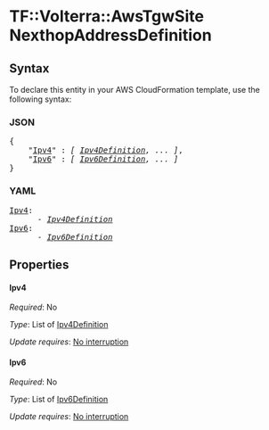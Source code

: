# TF::Volterra::AwsTgwSite NexthopAddressDefinition

## Syntax

To declare this entity in your AWS CloudFormation template, use the following syntax:

### JSON

<pre>
{
    "<a href="#ipv4" title="Ipv4">Ipv4</a>" : <i>[ <a href="ipv4definition.md">Ipv4Definition</a>, ... ]</i>,
    "<a href="#ipv6" title="Ipv6">Ipv6</a>" : <i>[ <a href="ipv6definition.md">Ipv6Definition</a>, ... ]</i>
}
</pre>

### YAML

<pre>
<a href="#ipv4" title="Ipv4">Ipv4</a>: <i>
      - <a href="ipv4definition.md">Ipv4Definition</a></i>
<a href="#ipv6" title="Ipv6">Ipv6</a>: <i>
      - <a href="ipv6definition.md">Ipv6Definition</a></i>
</pre>

## Properties

#### Ipv4

_Required_: No

_Type_: List of <a href="ipv4definition.md">Ipv4Definition</a>

_Update requires_: [No interruption](https://docs.aws.amazon.com/AWSCloudFormation/latest/UserGuide/using-cfn-updating-stacks-update-behaviors.html#update-no-interrupt)

#### Ipv6

_Required_: No

_Type_: List of <a href="ipv6definition.md">Ipv6Definition</a>

_Update requires_: [No interruption](https://docs.aws.amazon.com/AWSCloudFormation/latest/UserGuide/using-cfn-updating-stacks-update-behaviors.html#update-no-interrupt)

